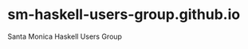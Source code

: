 sm-haskell-users-group.github.io
================================

Santa Monica Haskell Users Group
